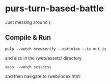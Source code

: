 # purs-turn-based-battle
Just messing around (:

## Compile & Run

```
pulp --watch browserify --optimise --to out.js
```

and also in the /web/assets/ directory

```
sass --watch scss:css
```

and then navigate to /web/index.html
